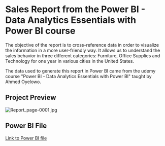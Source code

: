 # Sales Report from the Power BI - Data Analytics Essentials with Power BI course

The objective of the report is to cross-reference data in order to visualize the information in a more user-friendly way. It allows us to understand the sales behavior in three different categories: Furniture, Office Supplies and Technology for one year in various cities in the United States.

The data used to generate this report in Power BI came from the udemy course "Power BI - Data Analytics Essentials with Power BI" taught by Ahmed Oyelowo.

## Project Preview

![Report_page-0001.jpg](https://i.ibb.co/3zwQTMK/Report-page-0001.jpg)

## Power BI File

[Link to Power BI file](https://drive.google.com/file/d/1bu5TjyvydrQLeaH9eKumHKj6u22ZNWHd/view?usp=sharing)
